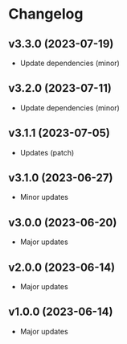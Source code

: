 # Changelog

## v3.3.0 (2023-07-19)

- Update dependencies (minor)

## v3.2.0 (2023-07-11)

- Update dependencies (minor)

## v3.1.1 (2023-07-05)

- Updates (patch)

## v3.1.0 (2023-06-27)

- Minor updates

## v3.0.0 (2023-06-20)

- Major updates

## v2.0.0 (2023-06-14)

- Major updates

## v1.0.0 (2023-06-14)

- Major updates
